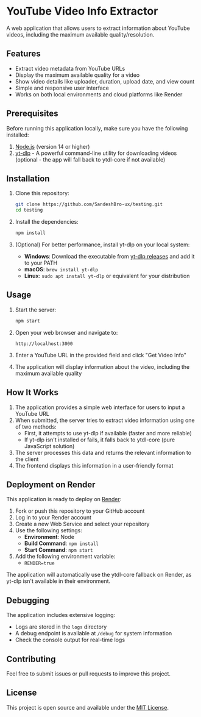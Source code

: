 # YouTube Video Info Extractor

A web application that allows users to extract information about YouTube videos, including the maximum available quality/resolution.

## Features

- Extract video metadata from YouTube URLs
- Display the maximum available quality for a video
- Show video details like uploader, duration, upload date, and view count
- Simple and responsive user interface
- Works on both local environments and cloud platforms like Render

## Prerequisites

Before running this application locally, make sure you have the following installed:

1. [Node.js](https://nodejs.org/) (version 14 or higher)
2. [yt-dlp](https://github.com/yt-dlp/yt-dlp#installation) - A powerful command-line utility for downloading videos (optional - the app will fall back to ytdl-core if not available)

## Installation

1. Clone this repository:
   ```bash
   git clone https://github.com/SandeshBro-ux/testing.git
   cd testing
   ```

2. Install the dependencies:
   ```bash
   npm install
   ```

3. (Optional) For better performance, install yt-dlp on your local system:
   - **Windows**: Download the executable from [yt-dlp releases](https://github.com/yt-dlp/yt-dlp/releases) and add it to your PATH
   - **macOS**: `brew install yt-dlp`
   - **Linux**: `sudo apt install yt-dlp` or equivalent for your distribution

## Usage

1. Start the server:
   ```bash
   npm start
   ```

2. Open your web browser and navigate to:
   ```
   http://localhost:3000
   ```

3. Enter a YouTube URL in the provided field and click "Get Video Info"

4. The application will display information about the video, including the maximum available quality

## How It Works

1. The application provides a simple web interface for users to input a YouTube URL
2. When submitted, the server tries to extract video information using one of two methods:
   - First, it attempts to use yt-dlp if available (faster and more reliable)
   - If yt-dlp isn't installed or fails, it falls back to ytdl-core (pure JavaScript solution)
3. The server processes this data and returns the relevant information to the client
4. The frontend displays this information in a user-friendly format

## Deployment on Render

This application is ready to deploy on [Render](https://render.com/):

1. Fork or push this repository to your GitHub account
2. Log in to your Render account
3. Create a new Web Service and select your repository
4. Use the following settings:
   - **Environment**: Node
   - **Build Command**: `npm install`
   - **Start Command**: `npm start`
5. Add the following environment variable:
   - `RENDER=true`

The application will automatically use the ytdl-core fallback on Render, as yt-dlp isn't available in their environment.

## Debugging

The application includes extensive logging:

- Logs are stored in the `logs` directory
- A debug endpoint is available at `/debug` for system information
- Check the console output for real-time logs

## Contributing

Feel free to submit issues or pull requests to improve this project.

## License

This project is open source and available under the [MIT License](LICENSE). 